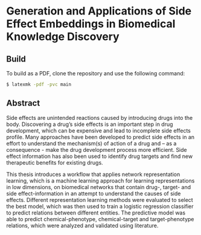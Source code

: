 # Generation and Applications of Side Effect Embeddings in Biomedical Knowledge Discovery

## Build

To build as a PDF, clone the repository and use the following command:

```bash
$ latexmk -pdf -pvc main
```
## Abstract
Side effects are unintended reactions caused by introducing drugs into the body. Discovering a drug’s side effects is an important step in drug development, which can be expensive and lead to incomplete side effects profile. Many approaches have been developed to predict side effects in an effort to understand the mechanism(s) of action of a drug and – as a consequence - make the drug development process more efficient. Side effect information has also been used to identify drug targets and find new therapeutic benefits for existing drugs.

This thesis introduces a workflow that applies network representation learning, which is a machine learning approach for learning representations in low dimensions, on biomedical networks that contain drug-, target- and side effect-information in an attempt to understand the causes of side effects. Different representation learning methods were evaluated to select the best model, which was then used to train a logistic regression classifier to predict relations between different entities. The predictive model was able to predict chemical-phenotype, chemical-target and target-phenotype relations, which were analyzed and validated using literature.
